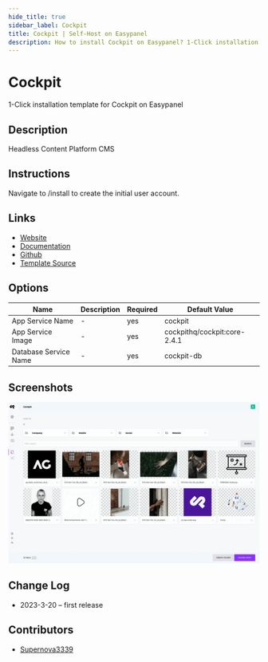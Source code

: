 ```yaml
---
hide_title: true
sidebar_label: Cockpit
title: Cockpit | Self-Host on Easypanel
description: How to install Cockpit on Easypanel? 1-Click installation template for Cockpit on Easypanel
---
```


<!-- generated -->

# Cockpit

1-Click installation template for Cockpit on Easypanel

## Description

Headless Content Platform CMS

## Instructions

Navigate to /install to create the initial user account.

## Links

- [Website](https://getcockpit.com)
- [Documentation](https://getcockpit.com/documentation)
- [Github](https://github.com/Cockpit-HQ)
- [Template Source](https://github.com/easypanel-io/templates/tree/main/templates/cockpit)

## Options

Name | Description | Required | Default Value
-|-|-|-
App Service Name | - | yes | cockpit
App Service Image | - | yes | cockpithq/cockpit:core-2.4.1
Database Service Name | - | yes | cockpit-db

## Screenshots

![Cockpit Screenshot](./assets/screenshot.png)

## Change Log

- 2023-3-20 – first release

## Contributors

- [Supernova3339](https://github.com/Supernova3339)
